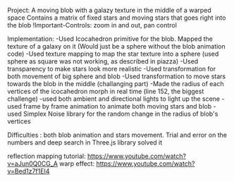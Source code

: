 Project: A moving blob with a galazy texture in the middle of a warped space 
Contains a matrix of fixed stars and moving stars that goes right into the blob
!Important-Controls: zoom in and out, pan control

Implementation:
-Used Icocahedron primitive for the blob. Mapped the texture of a galaxy on it (Would just be a sphere without the blob animation code)
-Used texture mapping to map the star texture into a sphere (used sphere as square was not working, as described in piazza)
-Used transparency to make stars look more realistic
-Used transformation for both movement of big sphere and blob
-Used transformation to move stars towards the blob in the middle (challanging part)
-Made the radius of each vertices of the icocahedron morph in real time (line 152, the biggest challenge)
-used both ambient and directional lights to light up the scene
-used frame by frame animation to animate both moving stars and blob
-used Simplex Noise library for the random change in the radius of blob's vertices

Difficulties : both blob animation and stars movement. Trial and error on the numbers and deep search in Three.js library solved it

reflection mapping tutorial: https://www.youtube.com/watch?v=aJun0Q0CG_A
warp effect: https://www.youtube.com/watch?v=Bed1z7f1EI4
